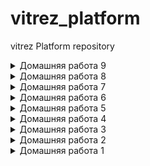 # vitrez_platform
vitrez Platform repository

<details>
  <summary> Домашняя работа 9</summary>

## kubernetes-logging

Все домашнее задание выполнялось на локальном кластере, поэтому выполнено учитывая его специфику. 

#### Установка и мониторинг EFK стека
- Установлены EFK-стэк (ElasticSearch, Fluent Bit, Kibana) и nginx-ingress-controller с помощью Helm-чартов и своих values.  
Из-за ограниченности системных ресурсов пришлось запускать кластер Elasticsearch всего из одной ноды и регулировать запрашиваемые ресурсы во всех чартах.  
По этой же причине не использовал taint\tolerations.

- Воспользовались во fluent-bit фильтром Modify, который позволил удалить из логов "лишние" ключи time и @timestamp.  
Настройку проводим через параметры в fluent-bit.values.yaml

- Установили Grafana, Prometheus и prometheus-operator из helm-чарта kube-prometheus-stack.  
Добавили prometheus exporter для ElasticSearch из [helm-чарта](https://github.com/justwatchcom/elasticsearch_exporter)  
В графану залит популярный дашборд для мониторинга elasticsearch. Рассмотрели его ключевые метрики.  

- Логи контроллера Nginx Ingress.  
Т.к. у меня Fluent Bit устанавливается сразу на все ноды кластера, то проблем с поиском логов nginx-ingress-controller не возникло.  
Поменяем формат логов у нашего nginx-ingress на формат JSON. Для этого изменим конфигурацию через nginx-ingress.values.yaml добавив ключи log-format-escape-json и log-format-upstream.  
Создали в Kibana визуализации для отображения запросов к nginx-ingress со статусами:  
200-299  
300-399  
400-499  
500+  
На их базе создали дашборд kibana и выгрузили в формате [json](kubernetes-logging/export.ndjson)  

#### Установка Loki: сбор и визуализация логов в Grafana.
- Установили Loki и Promtail с помощью [helm-чарта](https://grafana.github.io/loki/charts)  
Изменили конфигурацию prometheus-operator таким образом,чтобы datasource графаны для Loki создавался сразу после установки оператора.  
Выложил итоговый [values](kubernetes-logging/kube-prometheus-stack.values.yaml) для prometheus-operator.  

- Изменили [values](kubernetes-logging/nginx-ingress.values.yaml) для контроллера nginx-ingress таким образом, чтобы он начал отдавать метрики в формате prometheus:
```
metrics:
    enabled: true
    service:
      annotations:
        prometheus.io/scrape: "true"
        prometheus.io/port: "10254"
```

и создавал объект serviceMonitor для prometheus-operator:
```
serviceMonitor:
      port: 10254
      enabled: true
```

- Cоздали дашборд в графане, на котором одновременно вывели метрики контроллера nginx-ingress и его логи:
  - добавлены переменные для возможности выбора на дашборде инстанса nginx-ingress, неймспейса и класса контроллера
  - добавлена панель с графиком объема всех запросов к контроллеру nginx-ingress
  - добавлена панель с графиком числа неуспешных запросов (4хх-5хх)
  - добавлена панель с логами контроллера
Сам дашборд выгрузилив в формате [JSON](kubernetes-logging/nginx-ingress.json).

#### Задание со * [Audit logging]
Для сбора логов аудита кластера (api-server) нам нужно вначале включить их создание\ведение на кластере, а потом сбор их через fluentbit.
Теперь по шагам:
1) Создаем файлик с политикой аудита [audit-policy.yaml](kubernetes-logging/audit-policy.yaml) (для простоты включил сохранение метаданных всех событий) и кладем его на ноду с kube-apiserver.
Теперь редактируем параметры запуска kube-apiserver через правку манифеста его StaticPod на мастер-ноде. Добавляем следующие блоки:

```
# vi /etc/kubernetes/manifests/kube-apiserver.yaml

...
spec:
  containers:
  - command:
    - kube-apiserver
    - --audit-policy-file=/etc/kubernetes/audit-policy.yaml
    - --audit-log-path=/var/log/kube-apiserver-audit.log
    - --audit-log-maxage=1
    - --audit-log-maxbackup=2
    - --audit-log-maxsize=20


...
volumeMounts:
  - mountPath: /etc/kubernetes/audit-policy.yaml
    name: audit
    readOnly: true
  - mountPath: /var/log/kube-apiserver-audit.log
    name: audit-log
    readOnly: false

...
volumes:
- name: audit
  hostPath:
    path: /etc/kubernetes/audit-policy.yaml
    type: File

- name: audit-log
  hostPath:
    path: /var/log/kube-apiserver-audit.log
    type: FileOrCreate
```

2) Редактируем fluentbit.values.yaml и добавляем секцию:
``` 
audit:
  enable: true
  input:
    path: /var/log/kube-apiserver-audit.log
```

#### Задание со * [Host logging]
Для сбора логов с виртуальных машин, где запущен K8s (его сервисы kubelet) редактируем fluentbit.values.yaml и добавляем секцию:
```
input:
  systemd:
    enabled: true
```

</details>

<details>
  <summary> Домашняя работа 8</summary>

  ## kubernetes-monitor

Выбран 4 вариант сложности: поставить prometheus-operator при помощи helm3.

- Helm-чарт для prometheus-operator называется kube-prometheus-stack. Переопределяем нужные нам параметры в values.yaml и ставим его:
```
helm upgrade --install prometheus prometheus-community/kube-prometheus-stack -f kube-prometheus-stack/values.yaml --namespace monitoring --create-namespace
```
- Добавляем адреса Ingress, указанные нами в values, в файл C:\Windows\System32\drivers\etc\hosts чтобы открывать их в браузере:
```
172.16.255.2		grafana.k8s.local
172.16.255.2		prometheus.k8s.local
172.16.255.2		alertmanager.k8s.local
```

- Т.к. кластер K8s у меня локальный (на базе k1s), то возникли некоторые проблемы с мониторингом:
  - не мониторятся kube-proxy на нодах
  - не мониторится etcd

  Решим эти проблемы.

1) По дефолту kube-proxy отдает метрики только через localhost.
Чтобы prometheus-operator смог забирать метрики нужно чтобы kube-proxy слушал адрес 0.0.0.0. Для этого необходимо поправить его настройки в ConfigMap:
```
$ kubectl edit configmaps kube-proxy -n kube-system
```
  устанавливаем следующий параметр:
```
metricsBindAddress: "0.0.0.0:10249"
```
  сохраняем и перзапускаем поды DaemonSet kube-proxy:
```
$ kubectl rollout restart daemonset kube-proxy -n kube-system
```
2) Чтобы снимать метрики с etcd необходима двусторонняя аутентификация по mtls.
Создадим сертификаты для Prometheus чтобы он мог успешно подключаться к etcd.

  для этого залогинимся на master-ноду (там развернут инстанс etcd) и скопируем клиентские сертификаты в новый secret:
```
kubectl create secret generic etcd-client-cert -n monitoring \
  --from-literal=etcd-ca="$(cat /etc/kubernetes/pki/etcd/ca.crt)" \
  --from-literal=etcd-client="$(cat /etc/kubernetes/pki/etcd/healthcheck-client.crt)" \
  --from-literal=etcd-client-key="$(cat /etc/kubernetes/pki/etcd/healthcheck-client.key)"
```
  теперь отредактируем файл переменных для helm-чарта, добавив имя secret в prometheusSpec:
```
prometheusSpec:
  secrets:
      - etcd-client-cert
```
  перенакатим чарт:
```
helm upgrade --install prometheus prometheus-community/kube-prometheus-stack -f kube-prometheus-stack/values.yaml
```
  Все, проблемные сервисы завсветились в Prometheus:

  kube-proxy:
![screen1](kubernetes-monitoring/images/prometheus_kube-proxy.png)

  etcd:
![screen2](kubernetes-monitoring/images/prometheus_etcd.png)

- Развернут Deployment с нашим приложением в виде контейнера nginx и sidecar-контейнера [nginx-prometheus-exporter](https://github.com/nginxinc/nginx-prometheus-exporter)
В конфигурации nginx через ConfigMap включаем отдачу метрик:
```
location = /basic_status {
stub_status;
}
``` 
Экспортеру передается аргумент для сбора метрик:
```
args: [ "-nginx.scrape-uri", "http://localhost:8000/basic_status" ]
```
Также развернуты [Service](kubernetes-monitoring/web-svc-headless.yaml) и [Ingress](kubernetes-monitoring/ingress.yaml) для нашего приложения.

- Создан объект ServiceMonitor для сервиса приложения:
```
kubectcl apply -f kubernetes-monitoring/web-servicemonitor.yaml
```
Теперь его можно увидеть и в Prometheus:
![screen3](kubernetes-monitoring/images/prometheus_web-app.png)

и в Grafana:
![screen4](kubernetes-monitoring/images/grafana_web-app.png)

</details>


<details>
  <summary> Домашняя работа 7</summary>
  
  ## kubernetes-operators

### MySQL контроллер
Вопрос: почему объект создался, хотя мы создали CR, до того, как запустили контроллер?
Ответ: потому что событие никто не вычитал, оно висело в очереди kube-apiserver. После создания контроллер вычитал и обработал событие.

- Проверяем что появились pvc:
```
$ kubectl get pvc
NAME                        STATUS   VOLUME                                     CAPACITY   ACCESS MODES   STORAGECLASS   AGE
backup-mysql-instance-pvc   Bound    pvc-fcdd1f11-de02-4aa1-9ec6-3152a10ad2fe   1Gi        RWO            standard       6m27s
mysql-instance-pvc          Bound    pvc-3696f963-0d92-4433-9068-aa3c7fc6e9dc   1Gi        RWO            standard       6m27s
```

- Создадим вручную и наполним тестовую таблицу, проверим ее содержимое:
```
+----+-------------+
| id | name        |
+----+-------------+
|  1 | some data   |
|  2 | some data-2 |
+----+-------------+
```

- Удалим mysql-instance и проверим наличие pv:
```bash
$ kubectl get pv
NAME                                       CAPACITY   ACCESS MODES   RECLAIM POLICY   STATUS      CLAIM                               STORAGECLASS   REASON   AGE
backup-mysql-instance-pv                   1Gi        RWO            Retain           Available                                                               154m
```

- Создадим заново mysql-instance и, не создавая таблицу, посмотрим ее наличие:
```bash
+----+-------------+
| id | name        |
+----+-------------+
|  1 | some data   |
|  2 | some data-2 |
+----+-------------+
```
  Очевидно, что оператор отработал и база взята из бэкапа.

- Вывод комманды kubectl get jobs:
```bash
$ kubectl get jobs
NAME                         COMPLETIONS   DURATION   AGE
backup-mysql-instance-job    1/1           3s         95s
restore-mysql-instance-job   1/1           73s        79s
```

</details>

<details>
  <summary> Домашняя работа 6</summary>
  
  ## kubernetes-templating

### 1) Подготовительные работы:

- развернут локальный кластер из 3-х виртуалок на базе k1s (с локальным лучше вникаешь во внутреннее устройство k8s)
- для реализации Dynamic Volume Provisioning и автоматического создания PV, требуемых для многих внешних helm-чартов мною был:
  * установлен external-provisioner
    ```
    $ helm repo add nfs-subdir-external-provisioner https://kubernetes-sigs.github.io/nfs-subdir-external-provisioner/
    ```
  * поднят NFS-сервер, настроен и добавлен Default Storage Class:
    ```
    $ kubectl get sc
    NAME                   PROVISIONER                                     RECLAIMPOLICY   VOLUMEBINDINGMODE   ALLOWVOLUMEEXPANSION   AGE
    nfs-client (default)   cluster.local/nfs-subdir-external-provisioner   Delete          Immediate           true                   9d
    ```
- установлен Helm 3 на локальную машину

### 2) Работа с helm. Разворачивание сервисов:

- [сnginx-ingress](https://github.com/helm/charts/tree/master/stable/nginx-ingress) сервис, обеспечивающий доступ к публичным ресурсам кластера
- [cert-manager](https://github.com/jetstack/cert-manager/tree/master/deploy/charts/cert-manager) - сервис, позволяющий динамически генерировать Let's Encrypt сертификаты для ingress ресурсов
- [chartmuseum](https://github.com/helm/charts/tree/master/stable/chartmuseum) - специализированный репозиторий для хранения helm charts 
- [harbor](https://github.com/goharbor/harbor-helm) - хранилище артефактов общего назначения (Docker Registry), поддерживающее helm charts

### 3) Cert-manager. Самостоятельное задание. 

- Изучите [документацию](https://docs.cert-manager.io/en/latest/) cert-manager, и определите, что еще требуется установить для корректной работы
- Т.к. у меня кластер локальный и не имеет "белого" IP, то решено опробовать самоподписанные сертификаты
- Манифест дополнительно созданного ресурса для создания самоподписанных сертификатов размещен в kubernetes-templating/cert-manager/selfSigned.yaml

### 4) Chartmuseum.

-  произведена кастомизированная установка chartmuseum, параметры  размещены в kubernetes-templating/chartmuseum/values.yaml
-  проверена успешность устаноки:
a) Chartmuseum доступен по URL https://chartmuseum.k8s.local (резолв имени через файл hosts)
b) Сертификат для данного URL валиден (сертификат вручную добавлен в доверенные)
![screen1](kubernetes-templating/chartmuseum/chartmuseum.png)

### 5) Задание со (*)

- Научитесь работать с chartmuseum 
- Опишите последовательность действий, необходимых для добавления туда helm chart's и их установки с использованием chartmuseum как репозитория

Воспользовался [инструкцией](https://chartmuseum.com/docs/#uploading-a-chart-package)

```
cd kubernetes-templating/chartmuseum/consul
helm package .
curl -k --data-binary "@consul-3.9.6.tgz" https://chartmuseum.k8s.local/api/charts
helm repo add chartmuseum https://chartmuseum.k8s.local
helm search repo consul
helm install consul chartmuseum/consul --wait
helm delete consul
```

### 6) Harbor. Самостоятельное задание

- Установлен harbor в кластер с использованием helm3 (используя репозиторий)  
- Включен ingress и настроен host harbor.k8s.local
- Включен TLS и выписан самоподписанный сертификат
- Используемый файл values.yaml размещен в директорию kubernetes-templating/harbor/

### 7) Helmfile. Задание со (*)

Перед использованием helmfile:
```
helm plugin install https://github.com/databus23/helm-diff
```
Описана установка nginx-ingress, cert-manager и harbor в helmfile в виде релизов.
Получившиеся файлы размещены в kubernetes-templating/helmfile/
Harbor установился с использованием самоподписанного серификата и отвечает по имени harbor.k8s.local.

### 8) Создаем свой helm chart 

Используем [hipster-shop](https://github.com/GoogleCloudPlatform/microservices-demo) - демо-приложение , представляющее собой типичный набор микросервисов.

-  изначально все сервисы создаются из одного манифеста kubernetes-templating/hipster-shop/templates/all-hipstershop.yaml 
-  вынесен микросервис frontend в директорию kubernetes-templating/frontend
-  добавлена шаблонизация values.yaml для frontend
-  добавлены зависимости для frontend от микросервисного приложения hipster-shop
-  Задание со **
   * сервис Redis устанавливается, как зависимость с использованием bitnami community chart

### 9) Kubecfg

Kubecfg предполагает хранение манифестов в файлах формата .jsonnet и их генерацию перед установкой. 
Общая логика работы с использованием jsonnet следующая:
  * Пишем общий для сервисов , включающий описание service и deployment
  * [наследуемся](https://raw.githubusercontent.com/express42/otus-platform-snippets/master/Module-04/05-Templating/hipster-shop-jsonnet/payment-shipping.jsonnet) от него, указывая параметры для конкретных сервисов 

-  вынесены манифесты, описывающие service и deployment для микросервисов paymentservice и shippingservice из файла all-hipster-shop.yaml в директорию kubernetes-templating/kubecfg
-  установлен kubecfg
-  создан services.jsonnet
-  библиотеку kube.libsonnet пришлось скачать локально чтобы подкорректировать версии api
-  проверка, что манифесты генерируются корректно:
```
kubecfg show services.jsonnet
```
-  установка манифестов:
```
kubecfg update services.jsonnet --namespace hipster-shop
```

### 10) Kustomize | Самостоятельное задание

-  отпилен микросервис cartservice от hipster-shop
-  реализована установка в окружениях dev и prod
-  результаты работы помещены в директорию kubernetes-templating/kustomize 
-  в установке на окружение dev в неймспейсе hipster-shop для совместимости с остальными сервисами из all-hipstershop.yaml пришлось закомментировать namePrefix

установка на окружение dev запускается так:
```
kubectl apply -k kubernetes-templating/kustomize/overrides/hipster-shop
```
</details>

<details>
  <summary> Домашняя работа 5</summary>
  
  ## kubernetes-volumes

Что было сделано:

- Созданы манифесты для использования minio

- Задание со *
Добавлены манифесты для secret и манифест Statefulset с их использованием

</details>

<details>
  <summary> Домашняя работа 4</summary>

  ## kubernetes-network

Что было сделано:

- Работа с тестовым веб-приложением
    Добавление проверок Pod
    Создание объекта Deployment
    Добавление сервисов в кластер ( ClusterIP )
    Включение режима балансировки IPVS
- Установка MetalLB в Layer2-режиме
- Добавление сервиса LoadBalancer
- Установка Ingress-контроллера и прокси ingress-nginx
- Создание правил Ingress

- Задание со *
Создан сервис LoadBalancer , который открывает доступ к CoreDNS снаружи кластера (позволяет получать записи через внешний IP).
Сервис работает по протоколам TCP и UDP на одно ip-адресе балансировщика.
Использована аннотация: metallb.universe.tf/allow-shared-ip

- Задание со * Ingress для Dashboard
Добавлен доступ к kubernetes-dashboard через наш Ingress-прокси: сервис доступен через префикс /dashboard.

- Задание со * Canary для Ingress
Реализовано канареечное развертывание с помощью ingress-nginx: часть трафика перенаправляется на выделенную группу подов используя вес (в процентах).

</details>

<details>
  <summary> Домашняя работа 3</summary>

  ## kubernetes-security

Что было сделано:

- Создан Service Account bob с ролью admin в рамках всего кластера
- Создан Service Account dave без доступа к кластеру
для создания манифестов можно использовать dry-run запуск консольных команд:
```
kubectl create serviceaccount bob --dry-run=client -o yaml > 01-serviceaccount-bob.yaml
kubectl create clusterrolebinding bob-rolebinding --clusterrole=admin --serviceaccount=default:bob  --dry-run=client -o yaml > 02-rolebinding-bob.yaml
kubectl create serviceaccount dave --dry-run=client -o yaml > 03-serviceaccount-dave.yaml
```

- Создан Namespace prometheus
- Создан Service Account carol в Namespace prometheus
- Всем Service Account в Namespace prometheus дана возможность делать get, list, watch в отношении Pods всего кластера
- Создан Namespace dev
- Создан Service Account jane в Namespace dev
- Service Account jane выдана роль admin в рамках Namespace dev
- Создан Service Account ken в Namespace dev
- Service Account ken выдана роль view в рамках Namespace dev

</details>

<details>
  <summary> Домашняя работа 2</summary>

  ## kubernetes-controllers

Что было сделано:

- Установлен kind и создан кластер
- Создан и применен манифест frontend-replicaset.yaml
- Собран и помещен в Docker Hub образ микросервиса paymentService с двумя тегами v0.0.1 и v0.0.2
- Создан и запущен манифест paymentservice-replicaset.yaml с 3 репликами
- Создан и запущен манифест paymentservice-deployment.yaml с 3 репликами
- Обновлен Deployment на версию образа v0.0.2
- С использованием параметров maxSurge и maxUnavailable реализовал два сценария развертывания: "Аналог blue-green" и "Reverse Rolling Update"
- Создал манифест frontend-deployment.yaml с 3 репликами с тегом образа v0.0.1
- Добавил описание readinessProbe
- Нашел node-exporter-daemonset.yaml, отредактировал и убедился, что он разворачивается в том числе и на master нодах

</details>

<details>
  <summary> Домашняя работа 1</summary>

  ## kubernetes-intro

Что было сделано:

- Выполнена установка minikube;
- Ознакомлен с интерфейсом dashboard;
- Разобрался почему все pod в namespace kube-system восстановились после удаления: kube-proxy - управляется daemonset, core-dns - управляется deployment (replicaset); kube-apiserver - это static pod;
- Cоздан dockerfile согласно требованиям,образ собран и залит в dockerhub;
- Написан манифест web-pod.yaml;
- Выяснена причина, по которой pod frontend находился в статусе Error, в логах пода было  panic: environment variable "PRODUCT_CATALOG_SERVICE_ADDR" not set; Соответственно был добавлен набор переменных из оригинального манифеста в frontend-pod-healthy.yaml.

</details>
